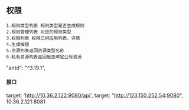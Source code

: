 ## 权限
>
    1.规则类型列表 规则类型是否生成规则
    2.规则管理列表 对应的规则类型
    3.权限列表 权限已绑应用列表，详情
    4.生成按钮
    5.资源列表返回资源类型名称
    6.私有资源列表返回是否绑定公有资源
>

 "antd": "^3.19.1",


#### 接口
target: 'http://10.36.2.122:9080/api',
target: "http://123.150.252.54:9080",
10.36.2.121:8081
